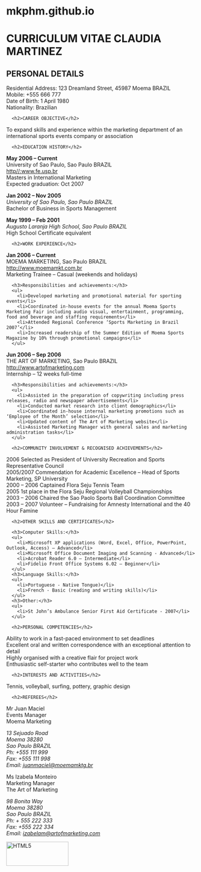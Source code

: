 # mkphm.github.io

<html>
	<head>
		<title>Resume</title>
	</head>
	<body>
	  <h1>CURRICULUM VITAE CLAUDIA MARTINEZ</h1>
	  <h2>PERSONAL DETAILS</h2>	

<p>Residential Address: 	123 Dreamland Street, 45987 Moema BRAZIL<br />
Mobile: 		+555 666 777<br />
Date of Birth: 		1  April 1980<br />
Nationality: 		Brazilian</p>

	  <h2>CAREER OBJECTIVE</h2> 

To expand skills and experience within the marketing department of an international sports events company or association

	  <h2>EDUCATION HISTORY</h2>

<p><strong>May 2006 – Current</strong><br /> 		
University of Sao Paulo, Sao Paulo BRAZIL<br /> 
<a href="http//:www.fe.usp.br">http//:www.fe.usp.br</a><br />
Masters in International Marketing<br />
Expected graduation: Oct 2007</p>

<p><strong>Jan 2002 – Nov 2005</strong><br /> 	
<i>University of Sao Paulo, Sao Paulo BRAZIL</i><br />
Bachelor of Business in Sports Management</p>

<p><strong>May 1999 – Feb 2001</strong><br /> 	
<i>Augusto Laranja High School, Sao Paulo BRAZIL</i><br />
High School Certificate equivalent</p>
				

	  <h2>WORK EXPERIENCE</h2> 

<p><strong>Jan 2006 – Current</strong><br />
MOEMA MARKETING, Sao Paulo BRAZIL<br /> 
<a href="http://www.moemamkt.com.br">http://www.moemamkt.com.br</a><br />  
Marketing Trainee – Casual (weekends and holidays)</p>

	  <h3>Responsibilities and achievements:</h3>
	  <ul>
	    <li>Developed marketing and promotional material for sporting events</li>
	    <li>Coordinated in-house events for the annual Moema Sports Marketing Fair including audio visual, entertainment, programming, food and beverage and staffing requirements</li>
	    <li>Attended Regional Conference ‘Sports Marketing in Brazil 2007’</li>
	    <li>Increased readership of the Summer Edition of Moema Sports Magazine by 10% through promotional campaigns</li>
	  </ul>

<p><strong>Jun 2006 – Sep 2006</strong><br />	
THE ART OF MARKETING, Sao Paulo BRAZIL<br /> 
<a href="http://www.artofmarketing.com">http://www.artofmarketing.com</a><br />  
Internship – 12 weeks full-time</p>

	  <h3>Responsibilities and achievements:</h3>
	  <ul>
	    <li>Assisted in the preparation of copywriting including press releases, radio and newspaper advertisements</li>
	    <li>Conducted market research into client demographics</li>
	    <li>Coordinated in-house internal marketing promotions such as ‘Employee of the Month’ selection</li>
	    <li>Updated content of The Art of Marketing website</li>
	    <li>Assisted Marketing Manager with general sales and marketing administration tasks</li>
	  </ul>

	  <h2>COMMUNITY INVOLVEMENT & RECOGNISED ACHIEVEMENTS</h2>

2006			Selected as President of University Recreation and Sports Representative Council<br />
2005/2007	        Commendation for Academic Excellence – Head of Sports Marketing, SP University<br />
2000 – 2006 		Captained Flora Seju Tennis Team<br />
2005			1st place in the Flora Seju Regional Volleyball Championships<br />
2003 – 2006		Chaired the Sao Paolo Sports Ball Coordination Committee<br />
2003 – 2007 		Volunteer – Fundraising for Amnesty International and the 40 Hour Famine

	  <h2>OTHER SKILLS AND CERTIFICATES</h2>

	  <h3>Computer Skills:</h3>
	  <ul>
	    <li>Microsoft XP applications (Word, Excel, Office, PowerPoint, Outlook, Access) – Advanced</li>
	    <li>Microsoft Office Document Imaging and Scanning - Advanced</li>
	    <li>Acrobat Reader 6.0 – Intermediate</li>
	    <li>Fidelio Front Office Systems 6.02 – Beginner</li> 
	  </ul>
	  <h3>Language Skills:</h3>
	  <ul>
	    <li>Portuguese - Native Tongue)</li>
	    <li>French - Basic (reading and writing skills)</li>
	  </ul>
	  <h3>Other:</h3>
	  <ul> 
	    <li>St John’s Ambulance Senior First Aid Certificate - 2007</li>
	  </ul>

	  <h2>PERSONAL COMPETENCIES</h2>

Ability to work in a fast-paced environment to set deadlines<br />
Excellent oral and written correspondence with an exceptional attention to detail<br />
Highly organised with a creative flair for project work<br />
Enthusiastic self-starter who contributes well to the team

	  <h2>INTERESTS AND ACTIVITIES</h2>

Tennis, volleyball, surfing, pottery, graphic design

	  <h2>REFEREES</h2>

<p>Mr Juan Maciel<br />
Events Manager<br />
Moema Marketing<br />
<address>13 Sejuado Road<br />
Moema 38280<br />
Sao Paulo BRAZIL<br />
Ph:   +555 111 999<br />
Fax: +555 111 998<br />
Email: <a href="mailto:juanmaciel@moemamktg.br">juanmaciel@moemamktg.br</a></address></p>	

<p>Ms Izabela Monteiro<br />
Marketing Manager<br />
The Art of Marketing<br />
<address>98 Bonita Way<br />
Moema 38280<br />
Sao Paulo BRAZIL<br />
Ph: + 555 222 333<br />
Fax: +555 222 334<br />
Email: <a href="izabelam@artofmarketing.com">izabelam@artofmarketing.com</a></address></p>

<p><a href="http://validator.w3.org/check?uri=referer" target="_blank"><img src="https://www.w3.org/html/logo/badge/html5-badge-h-css3-semantics.png" width="165" height="64" alt="HTML5" title="HTML5"></a></p>

</html>
